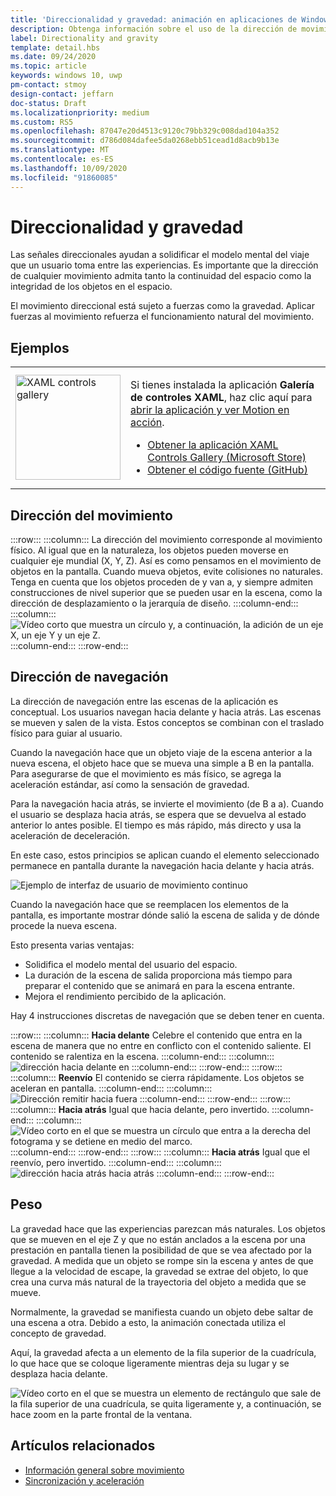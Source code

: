 ```yaml
---
title: 'Direccionalidad y gravedad: animación en aplicaciones de Windows'
description: Obtenga información sobre el uso de la dirección de movimiento, la dirección de navegación y la gravedad en escenas animadas mediante la visualización de ejemplos.
label: Directionality and gravity
template: detail.hbs
ms.date: 09/24/2020
ms.topic: article
keywords: windows 10, uwp
pm-contact: stmoy
design-contact: jeffarn
doc-status: Draft
ms.localizationpriority: medium
ms.custom: RS5
ms.openlocfilehash: 87047e20d4513c9120c79bb329c008dad104a352
ms.sourcegitcommit: d786d084dafee5da0268ebb51cead1d8acb9b13e
ms.translationtype: MT
ms.contentlocale: es-ES
ms.lasthandoff: 10/09/2020
ms.locfileid: "91860085"
---
```

# <a name="directionality-and-gravity"></a>Direccionalidad y gravedad

Las señales direccionales ayudan a solidificar el modelo mental del viaje que un usuario toma entre las experiencias. Es importante que la dirección de cualquier movimiento admita tanto la continuidad del espacio como la integridad de los objetos en el espacio.

El movimiento direccional está sujeto a fuerzas como la gravedad. Aplicar fuerzas al movimiento refuerza el funcionamiento natural del movimiento.

## <a name="examples"></a>Ejemplos

<table>
<tr>
<td><img src="images/xaml-controls-gallery-app-icon.png" alt="XAML controls gallery" width="168"></img></td>
<td>
    <p>Si tienes instalada la aplicación <strong style="font-weight: semi-bold">Galería de controles XAML</strong>, haz clic aquí para <a href="xamlcontrolsgallery:/category/Motion">abrir la aplicación y ver Motion en acción</a>.</p>
    <ul>
    <li><a href="https://www.microsoft.com/store/productId/9MSVH128X2ZT">Obtener la aplicación XAML Controls Gallery (Microsoft Store)</a></li>
    <li><a href="https://github.com/Microsoft/Xaml-Controls-Gallery">Obtener el código fuente (GitHub)</a></li>
    </ul>
</td>
</tr>
</table>

## <a name="direction-of-movement"></a>Dirección del movimiento

:::row:::
    :::column:::
La dirección del movimiento corresponde al movimiento físico. Al igual que en la naturaleza, los objetos pueden moverse en cualquier eje mundial (X, Y, Z). Así es como pensamos en el movimiento de objetos en la pantalla.
Cuando mueva objetos, evite colisiones no naturales. Tenga en cuenta que los objetos proceden de y van a, y siempre admiten construcciones de nivel superior que se pueden usar en la escena, como la dirección de desplazamiento o la jerarquía de diseño.
    :::column-end:::
    :::column:::
        ![Vídeo corto que muestra un círculo y, a continuación, la adición de un eje X, un eje Y y un eje Z.](images/Direction.gif)
    :::column-end:::
:::row-end:::

## <a name="direction-of-navigation"></a>Dirección de navegación

La dirección de navegación entre las escenas de la aplicación es conceptual. Los usuarios navegan hacia delante y hacia atrás. Las escenas se mueven y salen de la vista. Estos conceptos se combinan con el traslado físico para guiar al usuario.

Cuando la navegación hace que un objeto viaje de la escena anterior a la nueva escena, el objeto hace que se mueva una simple a B en la pantalla. Para asegurarse de que el movimiento es más físico, se agrega la aceleración estándar, así como la sensación de gravedad.

Para la navegación hacia atrás, se invierte el movimiento (de B a a). Cuando el usuario se desplaza hacia atrás, se espera que se devuelva al estado anterior lo antes posible. El tiempo es más rápido, más directo y usa la aceleración de deceleración.

En este caso, estos principios se aplican cuando el elemento seleccionado permanece en pantalla durante la navegación hacia delante y hacia atrás.

![Ejemplo de interfaz de usuario de movimiento continuo](images/continuous3.gif)

Cuando la navegación hace que se reemplacen los elementos de la pantalla, es importante mostrar dónde salió la escena de salida y de dónde procede la nueva escena.

Esto presenta varias ventajas:

- Solidifica el modelo mental del usuario del espacio.
- La duración de la escena de salida proporciona más tiempo para preparar el contenido que se animará en para la escena entrante.
- Mejora el rendimiento percibido de la aplicación.

Hay 4 instrucciones discretas de navegación que se deben tener en cuenta.

:::row:::
    :::column:::
**Hacia delante** Celebre el contenido que entra en la escena de manera que no entre en conflicto con el contenido saliente. El contenido se ralentiza en la escena.
    :::column-end:::
    :::column:::
        ![dirección hacia delante en](images/forwardIN.gif)
    :::column-end:::
:::row-end:::
:::row:::
    :::column:::
**Reenvío** El contenido se cierra rápidamente. Los objetos se aceleran en pantalla.
    :::column-end:::
    :::column:::
        ![Dirección remitir hacia fuera](images/forwardOUT.gif)
    :::column-end:::
:::row-end:::
:::row:::
    :::column:::
**Hacia atrás** Igual que hacia delante, pero invertido.
    :::column-end:::
    :::column:::
        ![Vídeo corto en el que se muestra un círculo que entra a la derecha del fotograma y se detiene en medio del marco.](images/backwardIN.gif)
    :::column-end:::
:::row-end:::
:::row:::
    :::column:::
**Hacia atrás** Igual que el reenvío, pero invertido.
    :::column-end:::
    :::column:::
        ![dirección hacia atrás hacia atrás](images/backwardOUT.gif)
    :::column-end:::
:::row-end:::

## <a name="gravity"></a>Peso

La gravedad hace que las experiencias parezcan más naturales. Los objetos que se mueven en el eje Z y que no están anclados a la escena por una prestación en pantalla tienen la posibilidad de que se vea afectado por la gravedad. A medida que un objeto se rompe sin la escena y antes de que llegue a la velocidad de escape, la gravedad se extrae del objeto, lo que crea una curva más natural de la trayectoria del objeto a medida que se mueve.

Normalmente, la gravedad se manifiesta cuando un objeto debe saltar de una escena a otra. Debido a esto, la animación conectada utiliza el concepto de gravedad.

Aquí, la gravedad afecta a un elemento de la fila superior de la cuadrícula, lo que hace que se coloque ligeramente mientras deja su lugar y se desplaza hacia delante.

![Vídeo corto en el que se muestra un elemento de rectángulo que sale de la fila superior de una cuadrícula, se quita ligeramente y, a continuación, se hace zoom en la parte frontal de la ventana.](images/continuity-photos.gif)

## <a name="related-articles"></a>Artículos relacionados

- [Información general sobre movimiento](index.md)
- [Sincronización y aceleración](timing-and-easing.md)

